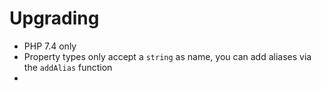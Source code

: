 # Upgrading

- PHP 7.4 only
- Property types only accept a `string` as name, you can add aliases via the `addAlias` function
- 

